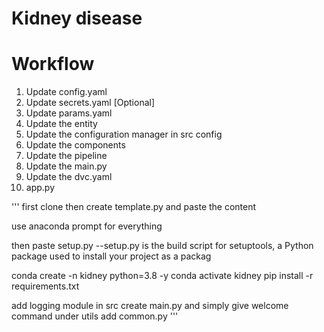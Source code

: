 # Kidney disease 

# Workflow
1. Update config.yaml
2. Update secrets.yaml [Optional]
3. Update params.yaml
4. Update the entity
5. Update the configuration manager in src  config
6. Update the components
7. Update the pipeline
8. Update the main.py
9. Update the dvc.yaml
10. app.py

'''
first clone
then create template.py and paste the content

use anaconda prompt for everything

then paste setup.py  --setup.py is the build script for setuptools, a Python package used to install your project as a packag

conda create -n kidney python=3.8 -y
conda activate kidney
pip install -r requirements.txt


add logging module in src
create  main.py and simply give welcome command
under utils add common.py
'''